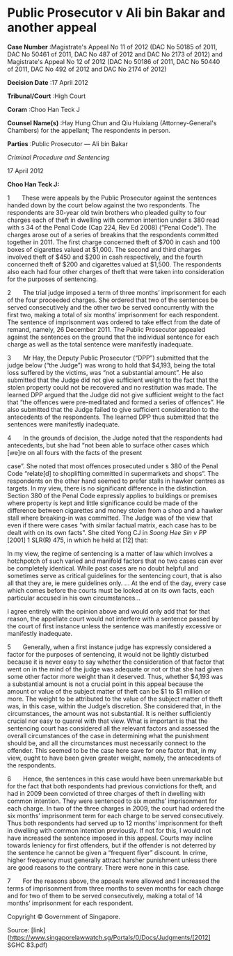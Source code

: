 # Public Prosecutor v Ali bin Bakar and another appeal 



**Case Number** :Magistrate's Appeal No 11 of 2012 (DAC No 50185 of 2011, DAC No 50461 of 2011, DAC No 487 of 2012 and DAC No 2173 of 2012) and Magistrate's Appeal No 12 of 2012 (DAC No 50186 of 2011, DAC No 50440 of 2011, DAC No 492 of 2012 and DAC No 2174 of 2012) 

**Decision Date** :17 April 2012 

**Tribunal/Court** :High Court 

**Coram** :Choo Han Teck J 

**Counsel Name(s)** :Hay Hung Chun and Qiu Huixiang (Attorney-General's Chambers) for the appellant; The respondents in person. 

**Parties** :Public Prosecutor — Ali bin Bakar 

_Criminal Procedure and Sentencing_ 

17 April 2012 

**Choo Han Teck J:** 

1       These were appeals by the Public Prosecutor against the sentences handed down by the court below against the two respondents. The respondents are 30-year old twin brothers who pleaded guilty to four charges each of theft in dwelling with common intention under s 380 read with s 34 of the Penal Code (Cap 224, Rev Ed 2008) (“Penal Code”). The charges arose out of a series of breakins that the respondents committed together in 2011. The first charge concerned theft of $700 in cash and 100 boxes of cigarettes valued at $1,000. The second and third charges involved theft of $450 and $200 in cash respectively, and the fourth concerned theft of $200 and cigarettes valued at $1,500. The respondents also each had four other charges of theft that were taken into consideration for the purposes of sentencing. 

2       The trial judge imposed a term of three months’ imprisonment for each of the four proceeded charges. She ordered that two of the sentences be served consecutively and the other two be served concurrently with the first two, making a total of six months’ imprisonment for each respondent. The sentence of imprisonment was ordered to take effect from the date of remand, namely, 26 December 2011. The Public Prosecutor appealed against the sentences on the ground that the individual sentence for each charge as well as the total sentence were manifestly inadequate. 

3       Mr Hay, the Deputy Public Prosecutor (“DPP”) submitted that the judge below (“the Judge”) was wrong to hold that $4,193, being the total loss suffered by the victims, was “not a substantial amount”. He also submitted that the Judge did not give sufficient weight to the fact that the stolen property could not be recovered and no restitution was made. The learned DPP argued that the Judge did not give sufficient weight to the fact that “the offences were pre-meditated and formed a series of offences”. He also submitted that the Judge failed to give sufficient consideration to the antecedents of the respondents. The learned DPP thus submitted that the sentences were manifestly inadequate. 

4       In the grounds of decision, the Judge noted that the respondents had antecedents, but she had “not been able to surface other cases which [we]re on all fours with the facts of the present 


case”. She noted that most offences prosecuted under s 380 of the Penal Code “relate[d] to shoplifting committed in supermarkets and shops”. The respondents on the other hand seemed to prefer stalls in hawker centres as targets. In my view, there is no significant difference in the distinction. Section 380 of the Penal Code expressly applies to buildings or premises where property is kept and little significance could be made of the difference between cigarettes and money stolen from a shop and a hawker stall where breaking-in was committed. The Judge was of the view that even if there were cases “with similar factual matrix, each case has to be dealt with on its own facts”. She cited Yong CJ in _Soong Hee Sin v PP_ <span class="citation">[2001] 1 SLR(R) 475</span>, in which he held at [12] that: 

 In my view, the regime of sentencing is a matter of law which involves a hotchpotch of such varied and manifold factors that no two cases can ever be completely identical. While past cases are no doubt helpful and sometimes serve as critical guidelines for the sentencing court, that is also all that they are, ie mere guidelines only. ... At the end of the day, every case which comes before the courts must be looked at on its own facts, each particular accused in his own circumstances... 

I agree entirely with the opinion above and would only add that for that reason, the appellate court would not interfere with a sentence passed by the court of first instance unless the sentence was manifestly excessive or manifestly inadequate. 

5       Generally, when a first instance judge has expressly considered a factor for the purposes of sentencing, it would not be lightly disturbed because it is never easy to say whether the consideration of that factor that went on in the mind of the judge was adequate or not or that she had given some other factor more weight than it deserved. Thus, whether $4,193 was a substantial amount is not a crucial point in this appeal because the amount or value of the subject matter of theft can be $1 to $1 million or more. The weight to be attributed to the value of the subject matter of theft was, in this case, within the Judge’s discretion. She considered that, in the circumstances, the amount was not substantial. It is neither sufficiently crucial nor easy to quarrel with that view. What is important is that the sentencing court has considered all the relevant factors and assessed the overall circumstances of the case in determining what the punishment should be, and all the circumstances must necessarily connect to the offender. This seemed to be the case here save for one factor that, in my view, ought to have been given greater weight, namely, the antecedents of the respondents. 

6       Hence, the sentences in this case would have been unremarkable but for the fact that both respondents had previous convictions for theft, and had in 2009 been convicted of three charges of theft in dwelling with common intention. They were sentenced to six months’ imprisonment for each charge. In two of the three charges in 2009, the court had ordered the six months’ imprisonment term for each charge to be served consecutively. Thus both respondents had served up to 12 months’ imprisonment for theft in dwelling with common intention previously. If not for this, I would not have increased the sentence imposed in this appeal. Courts may incline towards leniency for first offenders, but if the offender is not deterred by the sentence he cannot be given a “frequent flyer” discount. In crime, higher frequency must generally attract harsher punishment unless there are good reasons to the contrary. There were none in this case. 

7       For the reasons above, the appeals were allowed and I increased the terms of imprisonment from three months to seven months for each charge and for two of them to be served consecutively, making a total of 14 months’ imprisonment for each respondent. 

 Copyright © Government of Singapore. 


Source: [link](https://www.singaporelawwatch.sg/Portals/0/Docs/Judgments/[2012] SGHC 83.pdf)
